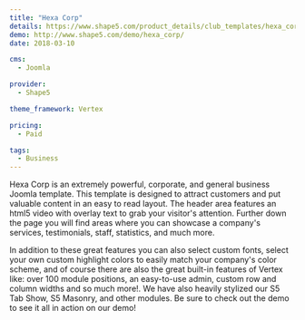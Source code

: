 ```yaml
---
title: "Hexa Corp"
details: https://www.shape5.com/product_details/club_templates/hexa_corp_-_club_template.html
demo: http://www.shape5.com/demo/hexa_corp/
date: 2018-03-10

cms: 
  - Joomla

provider:
  - Shape5

theme_framework: Vertex

pricing:
  - Paid

tags:
  - Business
---
```


Hexa Corp is an extremely powerful, corporate, and general business Joomla template. This template is designed to attract customers and put valuable content in an easy to read layout. The header area features an html5 video with overlay text to grab your visitor's attention. Further down the page you will find areas where you can showcase a company's services, testimonials, staff, statistics, and much more.

In addition to these great features you can also select custom fonts, select your own custom highlight colors to easily match your company's color scheme, and of course there are also the great built-in features of Vertex like: over 100 module positions, an easy-to-use admin, custom row and column widths and so much more!. We have also heavily stylized our S5 Tab Show, S5 Masonry, and other modules. Be sure to check out the demo to see it all in action on our demo!
